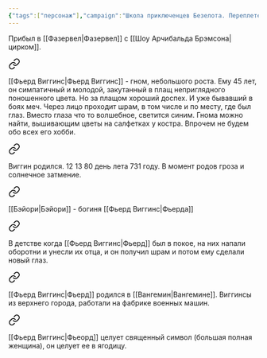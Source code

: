 ```yaml
---
{"tags":["персонаж"],"campaign":"Школа приключенцев Безелота. Переплетенные судьбы","metadated":true,"dg-publish":true,"permalink":"/ferd-viggins/","dgPassFrontmatter":true}
---
```


Прибыл в [[Фазервел\|Фазервел]] с [[Шоу Арчибальда Брэмсона\|цирком]].


<div class="transclusion internal-embed is-loaded"><a class="markdown-embed-link" href="/22-yanvarya-2023/#95dad0" aria-label="Open link"><svg xmlns="http://www.w3.org/2000/svg" width="24" height="24" viewBox="0 0 24 24" fill="none" stroke="currentColor" stroke-width="2" stroke-linecap="round" stroke-linejoin="round" class="svg-icon lucide-link"><path d="M10 13a5 5 0 0 0 7.54.54l3-3a5 5 0 0 0-7.07-7.07l-1.72 1.71"></path><path d="M14 11a5 5 0 0 0-7.54-.54l-3 3a5 5 0 0 0 7.07 7.07l1.71-1.71"></path></svg></a><div class="markdown-embed">



[[Фьерд Виггинс\|Фьерд Виггинс]] - гном, небольшого роста. Ему 45 лет, он симпатичный и молодой, закутанный в плащ неприглядного поношенного цвета. Но за плащом хороший доспех. И уже бывавший в боях меч. Через лицо проходит шрам, в том числе и по месту, где был глаз. Вместо глаза что то волшебное, светится синим. Гнома можно найти, вышивающим цветы на салфетках у костра. Впрочем не будем обо всех его хобби. 

</div></div>



<div class="transclusion internal-embed is-loaded"><a class="markdown-embed-link" href="/22-yanvarya-2023/#4aecc6" aria-label="Open link"><svg xmlns="http://www.w3.org/2000/svg" width="24" height="24" viewBox="0 0 24 24" fill="none" stroke="currentColor" stroke-width="2" stroke-linecap="round" stroke-linejoin="round" class="svg-icon lucide-link"><path d="M10 13a5 5 0 0 0 7.54.54l3-3a5 5 0 0 0-7.07-7.07l-1.72 1.71"></path><path d="M14 11a5 5 0 0 0-7.54-.54l-3 3a5 5 0 0 0 7.07 7.07l1.71-1.71"></path></svg></a><div class="markdown-embed">



Виггин родился. 12 13 80 день лета 731 году. В момент родов гроза и солнечное затмение. 

</div></div>



<div class="transclusion internal-embed is-loaded"><a class="markdown-embed-link" href="/29-yanvarya-2023/#c72a5a" aria-label="Open link"><svg xmlns="http://www.w3.org/2000/svg" width="24" height="24" viewBox="0 0 24 24" fill="none" stroke="currentColor" stroke-width="2" stroke-linecap="round" stroke-linejoin="round" class="svg-icon lucide-link"><path d="M10 13a5 5 0 0 0 7.54.54l3-3a5 5 0 0 0-7.07-7.07l-1.72 1.71"></path><path d="M14 11a5 5 0 0 0-7.54-.54l-3 3a5 5 0 0 0 7.07 7.07l1.71-1.71"></path></svg></a><div class="markdown-embed">



[[Бэйори\|Бэйори]] - богиня [[Фьерд Виггинс\|Фьерда]] 

</div></div>



<div class="transclusion internal-embed is-loaded"><a class="markdown-embed-link" href="/5-fevralya-2023/#d3370b" aria-label="Open link"><svg xmlns="http://www.w3.org/2000/svg" width="24" height="24" viewBox="0 0 24 24" fill="none" stroke="currentColor" stroke-width="2" stroke-linecap="round" stroke-linejoin="round" class="svg-icon lucide-link"><path d="M10 13a5 5 0 0 0 7.54.54l3-3a5 5 0 0 0-7.07-7.07l-1.72 1.71"></path><path d="M14 11a5 5 0 0 0-7.54-.54l-3 3a5 5 0 0 0 7.07 7.07l1.71-1.71"></path></svg></a><div class="markdown-embed">



В детстве когда [[Фьерд Виггинс\|Фьерд]] был в покое, на них напали оборотни и унесли их отца, и он получил шрам и потом ему сделали новый глаз. 

</div></div>



<div class="transclusion internal-embed is-loaded"><a class="markdown-embed-link" href="/19-marta-2023/#efd272" aria-label="Open link"><svg xmlns="http://www.w3.org/2000/svg" width="24" height="24" viewBox="0 0 24 24" fill="none" stroke="currentColor" stroke-width="2" stroke-linecap="round" stroke-linejoin="round" class="svg-icon lucide-link"><path d="M10 13a5 5 0 0 0 7.54.54l3-3a5 5 0 0 0-7.07-7.07l-1.72 1.71"></path><path d="M14 11a5 5 0 0 0-7.54-.54l-3 3a5 5 0 0 0 7.07 7.07l1.71-1.71"></path></svg></a><div class="markdown-embed">



[[Фьерд Виггинс\|Фьерд]] родился в [[Вангемин\|Вангемине]]. Виггинсы из верхнего города, работали на фабрике военных машин. 

</div></div>



<div class="transclusion internal-embed is-loaded"><a class="markdown-embed-link" href="/11-iyunya-2023/#770faa" aria-label="Open link"><svg xmlns="http://www.w3.org/2000/svg" width="24" height="24" viewBox="0 0 24 24" fill="none" stroke="currentColor" stroke-width="2" stroke-linecap="round" stroke-linejoin="round" class="svg-icon lucide-link"><path d="M10 13a5 5 0 0 0 7.54.54l3-3a5 5 0 0 0-7.07-7.07l-1.72 1.71"></path><path d="M14 11a5 5 0 0 0-7.54-.54l-3 3a5 5 0 0 0 7.07 7.07l1.71-1.71"></path></svg></a><div class="markdown-embed">



[[Фьерд Виггинс\|Фьеорд]] целует священный символ (большая полная женщина), он целует ее в ягодицу. 

</div></div>
